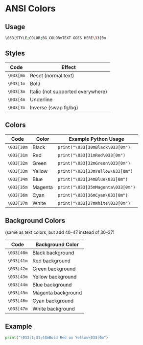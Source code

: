 # ANSI Colors

## Usage

```bash
\033[STYLE;COLOR;BG_COLORmTEXT GOES HERE\33[0m
```

## Styles

| Code      | Effect                            |
| --------- | --------------------------------- |
| `\033[0m` | Reset (normal text)               |
| `\033[1m` | Bold                              |
| `\033[3m` | Italic (not supported everywhere) |
| `\033[4m` | Underline                         |
| `\033[7m` | Inverse (swap fg/bg)              |

## Colors

| Code       | Color   | Example Python Usage              |
| ---------- | ------- | --------------------------------- |
| `\033[30m` | Black   | `print("\033[30mBlack\033[0m")`   |
| `\033[31m` | Red     | `print("\033[31mRed\033[0m")`     |
| `\033[32m` | Green   | `print("\033[32mGreen\033[0m")`   |
| `\033[33m` | Yellow  | `print("\033[33mYellow\033[0m")`  |
| `\033[34m` | Blue    | `print("\033[34mBlue\033[0m")`    |
| `\033[35m` | Magenta | `print("\033[35mMagenta\033[0m")` |
| `\033[36m` | Cyan    | `print("\033[36mCyan\033[0m")`    |
| `\033[37m` | White   | `print("\033[37mWhite\033[0m")`   |

## Background Colors

(same as text colors, but add 40–47 instead of 30–37)

| Code       | Background Color   |
| ---------- | ------------------ |
| `\033[40m` | Black background   |
| `\033[41m` | Red background     |
| `\033[42m` | Green background   |
| `\033[43m` | Yellow background  |
| `\033[44m` | Blue background    |
| `\033[45m` | Magenta background |
| `\033[46m` | Cyan background    |
| `\033[47m` | White background   |

## Example

```python
print("\033[1;31;43mBold Red on Yellow\033[0m")
```
